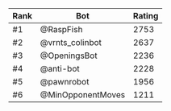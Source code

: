 Rank|Bot|Rating
---|---|---
#1|@RaspFish|2753
#2|@vrnts_colinbot|2637
#3|@OpeningsBot|2236
#4|@anti-bot|2228
#5|@pawnrobot|1956
#6|@MinOpponentMoves|1211
